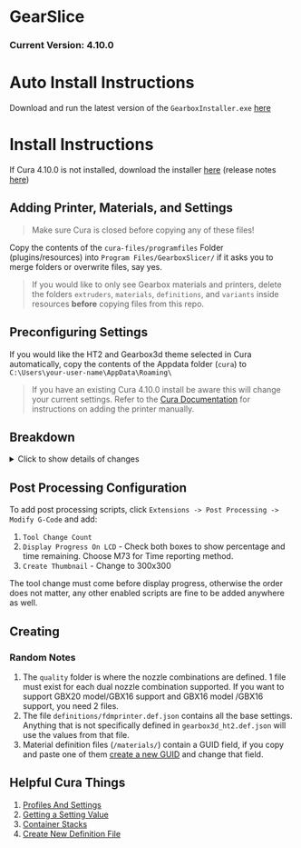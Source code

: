 # GearSlice
### Current Version: 4.10.0

# Auto Install Instructions
Download and run the latest version of the `GearboxInstaller.exe` [here](https://github.com/GEARBOX3D/GearboxSlicer/releases)

# Install Instructions
If Cura 4.10.0 is not installed, download the installer [here](https://github.com/Ultimaker/Cura/releases/download/4.10.0/Ultimaker_Cura-4.10.0-amd64.exe) (release notes [here](https://github.com/Ultimaker/Cura/releases/tag/4.10.0))

## Adding Printer, Materials, and Settings
> Make sure Cura is closed before copying any of these files!

Copy the contents of the `cura-files/programfiles` Folder (plugins/resources) into `Program Files/GearboxSlicer/` if it asks you to merge folders or overwrite files, say yes.
> If you would like to only see Gearbox materials and printers, delete the folders `extruders`, `materials`, `definitions`, and `variants` inside resources **before** copying files from this repo.

## Preconfiguring Settings
If you would like the HT2 and Gearbox3d theme selected in Cura automatically, copy the contents of the Appdata folder (`cura`) to `C:\Users\your-user-name\AppData\Roaming\`
> If you have an existing Cura 4.10.0 install be aware this will change your current settings. Refer to the [Cura Documentation](https://support.ultimaker.com/hc/en-us/articles/360012033899-How-to-add-a-printer-to-Ultimaker-Cura) for instructions on adding the printer manually.

## Breakdown
<details>
<summary>Click to show details of changes</summary>

- plugins
  - This contains a script for the `PostProcessingPlugin.py` that helps calculate a more accurate time estimate for prints on the HT2.
- resources
  - definitions
    - Default FDM printer definition and FDM extruder definition files as well as the HT2 printer definition file that inherits from FDM printer.
  - extruders
    - HT2 Definition files for the 2 HT2 extruders.
  - images
    - Splash screen and logo images for Cura skin.
  - materials
    - Definitions for all the Gearbox materials.
  - quality
    - Settings for how the materials print on the HT2, broken down by quality type.
  - setting_visibility
    - These allow different levels of viewable settings in Cura. To see the settings that we recommend changing, use the Gearbox3d level. You may change settings using advanced, however be sure to follow the recommended limits and warnings inside Cura to ensure proper operation of the HT2.
  - themes
    - An optional dark theme for Cura.
  - variants
    - Place new nozzle sizes in this area for them to appear on the Nozzle Size drop down. Quality profiles reference the variant name to correlate them.
</details>

## Post Processing Configuration

To add post processing scripts, click `Extensions -> Post Processing -> Modify G-Code` and add:
 1. `Tool Change Count`
 2. `Display Progress On LCD` - Check both boxes to show percentage and time remaining. Choose M73 for Time reporting method.
 3. `Create Thumbnail` - Change to 300x300


The tool change must come before display progress, otherwise the order does not matter, any other enabled scripts are fine to be added anywhere as well.

## Creating
### Random Notes
1. The `quality` folder is where the nozzle combinations are defined. 1 file must exist for each dual nozzle combination supported. If you want to support GBX20 model/GBX16 support and GBX16 model /GBX16 support, you need 2 files.
2. The file `definitions/fdmprinter.def.json` contains all the base settings. Anything that is not specifically defined in `gearbox3d_ht2.def.json` will use the values from that file.
3. Material definition files (`/materials/`) contain a GUID field, if you copy and paste one of them [create a new GUID](https://www.guidgenerator.com/) and change that field.

## Helpful Cura Things
1. [Profiles And Settings](https://github.com/Ultimaker/Cura/wiki/Profiles-&-Settings)
2. [Getting a Setting Value](https://github.com/Ultimaker/Cura/blob/master/docs/profiles/getting_a_setting_value.md)
3. [Container Stacks](https://github.com/Ultimaker/Cura/blob/master/docs/profiles/container_stacks.md)
4. [Create New Definition File](https://github.com/Ultimaker/Cura/wiki/Definition-Files-Explained#create-definition-files-for-a-new-machine)
